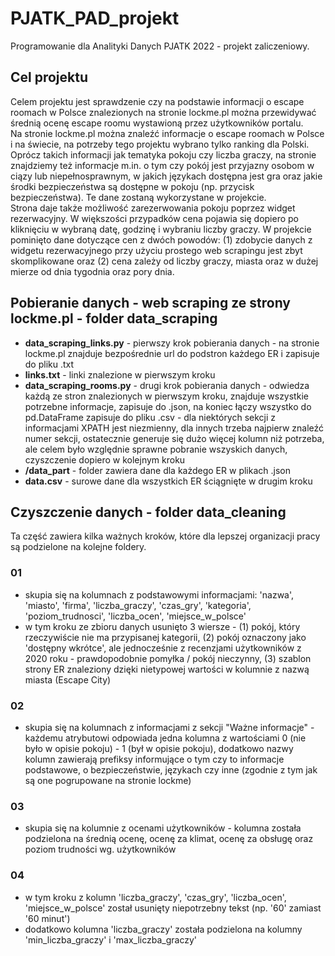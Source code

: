 # PJATK_PAD_projekt

Programowanie dla Analityki Danych PJATK 2022 - projekt zaliczeniowy.

## Cel projektu
Celem projektu jest sprawdzenie czy na podstawie informacji o escape roomach w Polsce znalezionych na stronie lockme.pl można przewidywać średnią ocenę escape roomu wystawioną przez użytkowników portalu.  
Na stronie lockme.pl można znaleźć informacje o escape roomach w Polsce i na świecie, na potrzeby tego projektu wybrano tylko ranking dla Polski. Oprócz takich informacji jak tematyka pokoju czy liczba graczy, na stronie znajdziemy też informacje m.in. o tym czy pokój jest przyjazny osobom w ciązy lub niepełnosprawnym, w jakich językach dostępna jest gra oraz jakie środki bezpieczeństwa są dostępne w pokoju (np. przycisk bezpieczeństwa). Te dane zostaną wykorzystane w projekcie.  
Strona daje także możliwość zarezerwowania pokoju poprzez widget rezerwacyjny. W większości przypadków cena pojawia się dopiero po kliknięciu w wybraną datę, godzinę i wybraniu liczby graczy. W projekcie pominięto dane dotyczące cen z dwóch powodów: (1) zdobycie danych z widgetu rezerwacyjnego przy użyciu prostego web scrapingu jest zbyt skomplikowane oraz (2) cena zależy od liczby graczy, miasta oraz w dużej mierze od dnia tygodnia oraz pory dnia.

## Pobieranie danych - web scraping ze strony lockme.pl - folder data_scraping
- **data_scraping_links.py** - pierwszy krok pobierania danych - na stronie lockme.pl znajduje bezpośrednie url do podstron każdego ER i zapisuje do pliku .txt
- **links.txt** - linki znalezione w pierwszym kroku
- **data_scraping_rooms.py** - drugi krok pobierania danych - odwiedza każdą ze stron znalezionych w pierwszym kroku, znajduje wszystkie potrzebne informacje, zapisuje do .json, na koniec łączy wszystko do pd.DataFrame zapisuje do pliku .csv - dla niektórych sekcji z informacjami XPATH jest niezmienny, dla innych trzeba najpierw znaleźć numer sekcji, ostatecznie generuje się dużo więcej kolumn niż potrzeba, ale celem było względnie sprawne pobranie wszyskich danych, czyszczenie dopiero w kolejnym kroku
- **/data_part** - folder zawiera dane dla każdego ER w plikach .json
- **data.csv** - surowe dane dla wszystkich ER ściągnięte w drugim kroku

## Czyszczenie danych - folder data_cleaning
Ta część zawiera kilka ważnych kroków, które dla lepszej organizacji pracy są podzielone na kolejne foldery.
### 01
- skupia się na kolumnach z podstawowymi informacjami: 'nazwa', 'miasto', 'firma', 'liczba_graczy', 'czas_gry', 'kategoria', 'poziom_trudnosci', 'liczba_ocen', 'miejsce_w_polsce'
- w tym kroku ze zbioru danych usunięto 3 wiersze - (1) pokój, który rzeczywiście nie ma przypisanej kategorii, (2) pokój oznaczony jako 'dostępny wkrótce', ale jednocześnie z recenzjami użytkowników z 2020 roku - prawdopodobnie pomyłka / pokój nieczynny, (3) szablon strony ER znaleziony dzięki nietypowej wartości w kolumnie z nazwą miasta (Escape City)
### 02
- skupia się na kolumnach z informacjami z sekcji "Ważne informacje" - każdemu atrybutowi odpowiada jedna kolumna z wartościami 0 (nie było w opisie pokoju) - 1 (był w opisie pokoju), dodatkowo nazwy kolumn zawierają prefiksy informujące o tym czy to informacje podstawowe, o bezpieczeństwie, językach czy inne (zgodnie z tym jak są one pogrupowane na stronie lockme)
### 03
- skupia się na kolumnie z ocenami użytkowników - kolumna została podzielona na średnią ocenę, ocenę za klimat, ocenę za obsługę oraz poziom trudności wg. użytkowników
### 04
- w tym kroku z kolumn 'liczba_graczy', 'czas_gry', 'liczba_ocen', 'miejsce_w_polsce' został usunięty niepotrzebny tekst (np. '60' zamiast '60 minut')
- dodatkowo kolumna 'liczba_graczy' została podzielona na kolumny 'min_liczba_graczy' i 'max_liczba_graczy'
